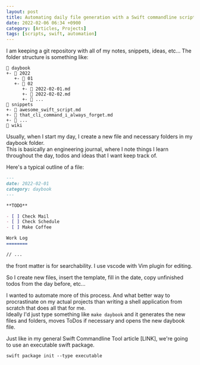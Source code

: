 ```yaml
---
layout: post
title: Automating daily file generation with a Swift commandline script
date: 2022-02-06 06:34 +0900
category: [Articles, Projects]
tags: [scripts, swift, automation]
---
```



I am keeping a git repository with all of my notes, snippets, ideas, etc...
The folder structure is something like:

```
📂 daybook
+- 📂 2022
   +- 📁 01
   +- 📂 02
      +- 📄 2022-02-01.md
      +- 📄 2022-02-02.md
      +- 📄 ...
📂 snippets
+- 📄 awesome_swift_script.md
+- 📄 that_cli_command_i_always_forget.md
+- 📄 ...
📁 wiki
```

Usually, when I start my day, I create a new file and necessary folders in my daybook folder.  
This is basically an engineering journal, where I note things I learn throughout the day, todos and ideas that I want keep track of.

Here's a typical outline of a file:

```md
---
date: 2022-02-01
category: daybook
---

**TODO**

- [ ] Check Mail
- [ ] Check Schedule
- [ ] Make Coffee

Work Log
========

// ...

```

the front matter is for searchability. I use vscode with Vim plugin for editing.

So I create new files, insert the template, fill in the date, copy unfinished todos from the day before, etc...

I wanted to automate more of this process. And what better way to procrastinate on my actual projects than writing a shell application from scratch that does all that for me.  
Ideally I'd just type something like `make daybook` and it generates the new files and folders, moves ToDos if necessary and opens the new daybook file.

Just like in my general Swift Commandline Tool article [LINK], we're going to use an executable swift package.

```terminal
swift package init --type executable
```
